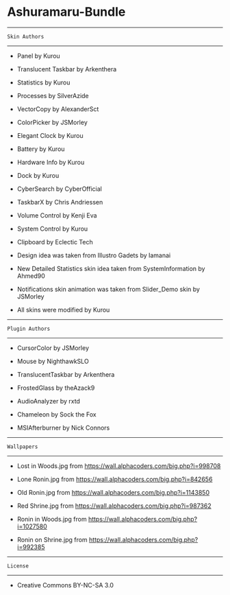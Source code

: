# Ashuramaru-Bundle

--------------------------------------------------------------------
	Skin Authors
--------------------------------------------------------------------
- Panel
	by Kurou
	
- Translucent Taskbar
	by Arkenthera
	
- Statistics
	by Kurou
	
- Processes
	by SilverAzide
	
- VectorCopy
	by AlexanderSct

- ColorPicker
	by JSMorley
	
- Elegant Clock
	by Kurou
	
- Battery
	by Kurou
	
- Hardware Info
	by Kurou
	
- Dock
	by Kurou
	
- CyberSearch
	by CyberOfficial

- TaskbarX
	by Chris Andriessen
	
- Volume Control
	by Kenji Eva
	
- System Control
	by Kurou
	
- Clipboard
	by Eclectic Tech
	
- Design idea was taken from Illustro Gadets
	by Iamanai
	
- New Detailed Statistics skin idea taken from SystemInformation
	by Ahmed90
	
- Notifications skin animation was taken from Slider_Demo skin
	by JSMorley
	
- All skins were modified
	by Kurou
	
--------------------------------------------------------------------
	Plugin Authors
--------------------------------------------------------------------
- CursorColor
	by JSMorley

- Mouse
	by NighthawkSLO
	
- TranslucentTaskbar
	by Arkenthera
	
- FrostedGlass
	by theAzack9
	
- AudioAnalyzer
	by rxtd
	
- Chameleon
	by Sock the Fox
	
- MSIAfterburner
	by Nick Connors
	
--------------------------------------------------------------------
	Wallpapers
--------------------------------------------------------------------
- Lost in Woods.jpg
	from https://wall.alphacoders.com/big.php?i=998708

- Lone Ronin.jpg
	from https://wall.alphacoders.com/big.php?i=842656
		
- Old Ronin.jpg
	from https://wall.alphacoders.com/big.php?i=1143850
		
- Red Shrine.jpg
	from https://wall.alphacoders.com/big.php?i=987362
		
- Ronin in Woods.jpg
	from https://wall.alphacoders.com/big.php?i=1027580
	
- Ronin on Shrine.jpg
	from https://wall.alphacoders.com/big.php?i=992385
	
-----------------------------------------------------------------
	License
-----------------------------------------------------------------
- Creative Commons BY-NC-SA 3.0